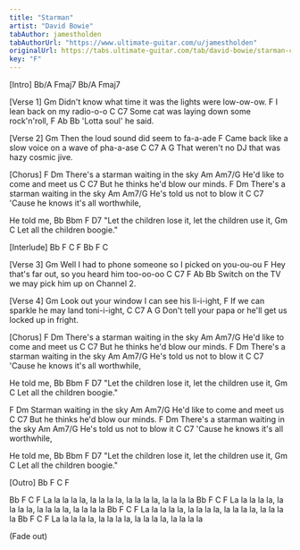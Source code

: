 ```yaml
---
title: "Starman"
artist: "David Bowie"
tabAuthor: jamestholden
tabAuthorUrl: "https://www.ultimate-guitar.com/u/jamestholden"
originalUrl: https://tabs.ultimate-guitar.com/tab/david-bowie/starman-chords-145205
key: "F"
---
```

[Intro]
Bb/A Fmaj7
Bb/A Fmaj7
 
 
[Verse 1]
Gm
Didn't know what time it was the lights were low-ow-ow.
F
 I lean back on my radio-o-o
C                            C7
 Some cat was laying down some rock'n'roll,
                     F  Ab Bb
'Lotta soul' he said.
 
 
[Verse 2]
Gm
 Then the loud sound did seem to fa-a-ade
F
 Came back like a slow voice on a wave of pha-a-ase
C                            C7               A    G
 That weren't no DJ that was hazy cosmic jive.
 
 
[Chorus]
          F       Dm
There's a starman waiting in the sky
     Am               Am7/G
He'd like to come and meet us
       C                   C7
But he thinks he'd blow our minds.
          F       Dm
There's a starman waiting in the sky
     Am             Am7/G
He's told us not to blow it
          C                 C7
'Cause he knows it's all worthwhile,
 
He told me,
Bb          Bbm             F         D7
   "Let the children lose it, let the children use it,
Gm             C
   Let all the children boogie."
 
 
[Interlude]
Bb   F   C   F   Bb   F   C
 
 
[Verse 3]
Gm
  Well I had to phone someone so I picked on you-ou-ou
F
  Hey that's far out, so you heard him too-oo-oo
C                         C7                      F  Ab Bb
  Switch on the TV we may pick him up on Channel 2.
 
 
[Verse 4]
Gm
  Look out your window I can see his li-i-ight,
F
  If we can sparkle he may land toni-i-ight,
C                              C7                        A    G
 Don't tell your papa or he'll get us locked up in fright.
 
 
[Chorus]
          F       Dm
There's a starman waiting in the sky
     Am               Am7/G
He'd like to come and meet us
       C                     C7
But he thinks he'd blow our minds.
          F       Dm
There's a starman waiting in the sky
     Am             Am7/G
He's told us not to blow it
          C                  C7
'Cause he knows it's all worthwhile,
 
He told me,
Bb          Bbm             F         D7
   "Let the children lose it, let the children use it,
Gm             C
   Let all the children boogie."
 
F         Dm
  Starman waiting in the sky
     Am               Am7/G
He'd like to come and meet us
       C                    C7
But he thinks he'd blow our minds.
          F       Dm
There's a starman waiting in the sky
     Am             Am7/G
He's told us not to blow it
          C                   C7
'Cause he knows it's all worthwhile,
 
He told me,
Bb          Bbm             F         D7
   "Let the children lose it, let the children use it,
Gm             C
   Let all the children boogie."
 
 
[Outro]
Bb   F   C   F
 
Bb          F            C            F
La la la la la, la la la la, la la la la, la la la la
Bb          F            C            F
La la la la la, la la la la, la la la la, la la la la
Bb          F            C            F
La la la la la, la la la la, la la la la, la la la la
Bb          F            C            F
La la la la la, la la la la, la la la la, la la la la
 
(Fade out)
